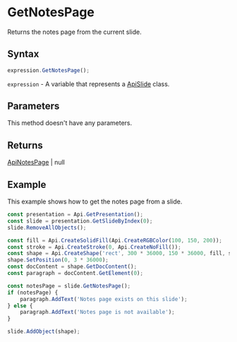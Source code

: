 # GetNotesPage

Returns the notes page from the current slide.

## Syntax

```javascript
expression.GetNotesPage();
```

`expression` - A variable that represents a [ApiSlide](../ApiSlide.md) class.

## Parameters

This method doesn't have any parameters.

## Returns

[ApiNotesPage](../../ApiNotesPage/ApiNotesPage.md) \| null

## Example

This example shows how to get the notes page from a slide.

```javascript editor-pptx
const presentation = Api.GetPresentation();
const slide = presentation.GetSlideByIndex(0);
slide.RemoveAllObjects();

const fill = Api.CreateSolidFill(Api.CreateRGBColor(100, 150, 200));
const stroke = Api.CreateStroke(0, Api.CreateNoFill());
const shape = Api.CreateShape('rect', 300 * 36000, 150 * 36000, fill, stroke);
shape.SetPosition(0, 3 * 36000);
const docContent = shape.GetDocContent();
const paragraph = docContent.GetElement(0);

const notesPage = slide.GetNotesPage();
if (notesPage) {
	paragraph.AddText('Notes page exists on this slide');
} else {
	paragraph.AddText('Notes page is not available');
}

slide.AddObject(shape);

```
